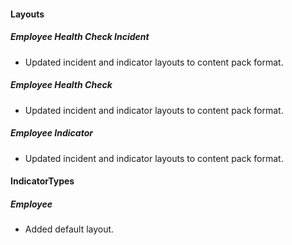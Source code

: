 
#### Layouts
##### Employee Health Check Incident
 - Updated incident and indicator layouts to content pack format.
 ##### Employee Health Check
 - Updated incident and indicator layouts to content pack format.
##### Employee Indicator
 - Updated incident and indicator layouts to content pack format.
<!--
##### layout-edit-Employee_Health_Check.json
 - Updated incident and indicator layouts to content pack format.
-->

#### IndicatorTypes
##### Employee
 - Added default layout.